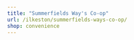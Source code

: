 ```yaml
---
title: "Summerfields Way's Co-op"
url: /ilkeston/summerfields-ways-co-op/
shop: convenience
---
```

